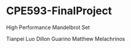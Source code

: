 # CPE593-FinalProject
High Performance Mandelbrot Set

Tianpei Luo
Dillon Guarino
Matthew Melachrinos
